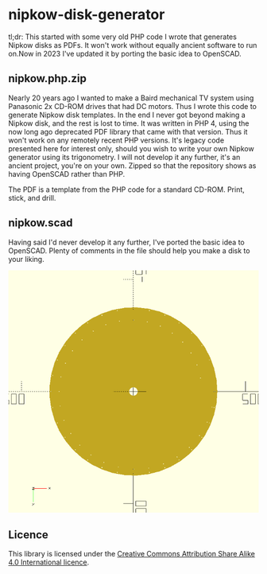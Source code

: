 # nipkow-disk-generator
tl;dr: This started with some very old PHP code I wrote that generates Nipkow disks as PDFs. It won't work without equally ancient software to run on.Now in 2023 I've updated it by porting the basic idea to OpenSCAD.

## nipkow.php.zip
Nearly 20 years ago I wanted to make a Baird mechanical TV system using Panasonic 2x CD-ROM drives that had DC motors. Thus I wrote this code to generate Nipkow disk templates. In the end I never got beyond making a Nipkow disk, and the rest is lost to time. It was written in PHP 4, using the now long ago deprecated PDF library that came with that version. Thus it won't work on any remotely recent PHP versions. It's legacy code presented here for interest only, should you wish to write your own Nipkow generator using its trigonometry. I will not develop it any further, it's an ancient project, you're on your own. Zipped so that the repository shows as having OpenSCAD rather than PHP.

The PDF is a template from the PHP code for a standard CD-ROM. Print, stick, and drill.

## nipkow.scad
Having said I'd never develop it any further, I've ported the basic idea to OpenSCAD. Plenty of comments in the file should help you make a disk to your liking.

![A Nipkow disk in OpenSCAD](./nipkow.png "A Nipkow disk in OpenSCAD")

## Licence

This library is licensed under the [Creative Commons Attribution Share Alike 4.0 International licence](license.md).
